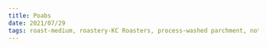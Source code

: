 ```yaml
---
title: Poabs
date: 2021/07/29
tags: roast-medium, roastery-KC Roasters, process-washed parchment, notes-raspberry, notes-vanilla, notes-cocoa, rating-9
---
```

